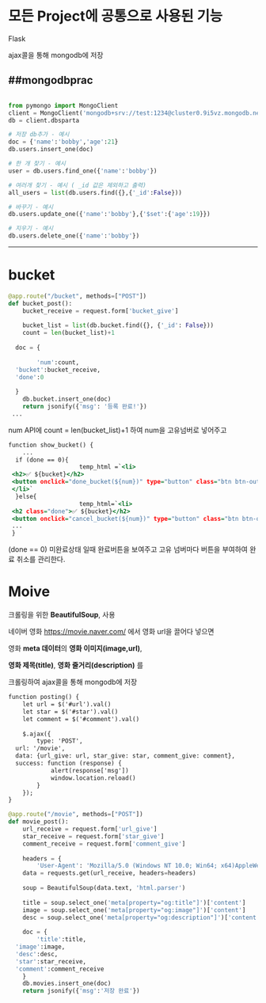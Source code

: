 # 모든 Project에 공통으로 사용된 기능

Flask

ajax콜을 통해 mongodb에 저장

##mongodbprac
-----------------------------------
```mongodbprac.py

from pymongo import MongoClient
client = MongoClient('mongodb+srv://test:1234@cluster0.9i5vz.mongodb.net/?retryWrites=true&w=majority')
db = client.dbsparta

# 저장 db추가 - 예시
doc = {'name':'bobby','age':21}
db.users.insert_one(doc)

# 한 개 찾기 - 예시
user = db.users.find_one({'name':'bobby'})

# 여러개 찾기 - 예시 ( _id 값은 제외하고 출력)
all_users = list(db.users.find({},{'_id':False}))

# 바꾸기 - 예시
db.users.update_one({'name':'bobby'},{'$set':{'age':19}})

# 지우기 - 예시
db.users.delete_one({'name':'bobby'})

```
-----------------------------------

# bucket
```app.py
@app.route("/bucket", methods=["POST"])  
def bucket_post():  
    bucket_receive = request.form['bucket_give']  
  
    bucket_list = list(db.bucket.find({}, {'_id': False}))  
    count = len(bucket_list)+1  
  
  doc = {  
  
        'num':count,  
  'bucket':bucket_receive,  
  'done':0  
  
  }  
    db.bucket.insert_one(doc)  
    return jsonify({'msg': '등록 완료!'})
 ...
```
num API에 count = len(bucket_list)+1 하여 num을 고유넘버로 넣어주고

```bucket.html
function show_bucket() { 
    ...
  if (done == 0){  
                    temp_html =`<li>  
 <h2>✅ ${bucket}</h2>  
 <button onclick="done_bucket(${num})" type="button" class="btn btn-outline-primary">완료!</button>  
 </li>`  
  }else{  
                    temp_html=`<li>  
 <h2 class="done">✅ ${bucket}</h2>  
 <button onclick="cancel_bucket(${num})" type="button" class="btn btn-outline-danger">취소</button> 
 ...
 }
```
(done == 0) 미완료상태 일때
완료버튼을 보여주고 고유 넘버마다 버튼을 부여하여 완료 취소를 관리한다.

# Moive
크롤링을 위한 **BeautifulSoup**,  사용

네이버 영화 https://movie.naver.com/ 에서 영화 url을 끌어다 넣으면

영화 **meta 데이터**의 **영화 이미지(image,url)**,

**영화 제목(title)**, **영화 줄거리(description)** 를

크롤링하여 ajax콜을 통해 mongodb에 저장

```index.html
function posting() {  
    let url = $('#url').val()  
    let star = $('#star').val()  
    let comment = $('#comment').val()  
  
    $.ajax({  
        type: 'POST',  
  url: '/movie',  
  data: {url_give: url, star_give: star, comment_give: comment},  
  success: function (response) {  
            alert(response['msg'])  
            window.location.reload()  
        }  
    });  
}
```
````app.py
@app.route("/movie", methods=["POST"])  
def movie_post():  
    url_receive = request.form['url_give']  
    star_receive = request.form['star_give']  
    comment_receive = request.form['comment_give']  
  
    headers = {  
        'User-Agent': 'Mozilla/5.0 (Windows NT 10.0; Win64; x64)AppleWebKit/537.36 (KHTML, like Gecko) Chrome/73.0.3683.86 Safari/537.36'}  
    data = requests.get(url_receive, headers=headers)  
  
    soup = BeautifulSoup(data.text, 'html.parser')  
  
    title = soup.select_one('meta[property="og:title"]')['content']  
    image = soup.select_one('meta[property="og:image"]')['content']  
    desc = soup.select_one('meta[property="og:description"]')['content']  
  
    doc = {  
        'title':title,  
  'image':image,  
  'desc':desc,  
  'star':star_receive,  
  'comment':comment_receive  
    }  
    db.movies.insert_one(doc)  
    return jsonify({'msg':'저장 완료'})
````
